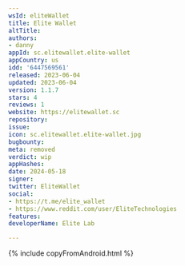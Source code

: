 ```yaml
---
wsId: eliteWallet
title: Elite Wallet
altTitle: 
authors:
- danny
appId: sc.elitewallet.elite-wallet
appCountry: us
idd: '6447569561'
released: 2023-06-04
updated: 2023-06-04
version: 1.1.7
stars: 4
reviews: 1
website: https://elitewallet.sc
repository: 
issue: 
icon: sc.elitewallet.elite-wallet.jpg
bugbounty: 
meta: removed
verdict: wip
appHashes: 
date: 2024-05-18
signer: 
twitter: EliteWallet
social:
- https://t.me/elite_wallet
- https://www.reddit.com/user/EliteTechnologies
features: 
developerName: Elite Lab

---
```


{% include copyFromAndroid.html %}

